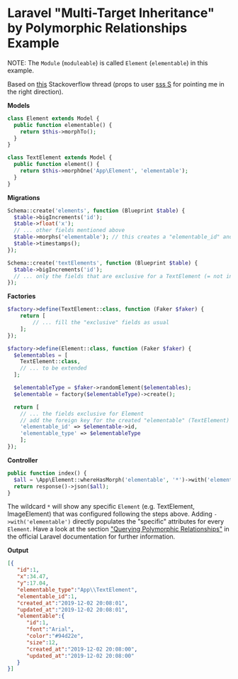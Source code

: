 # Laravel "Multi-Target Inheritance" by Polymorphic Relationships Example

NOTE: The `Module` (`moduleable`) is called `Element` (`elementable`) in this example.

Based on [this](https://stackoverflow.com/questions/59021442/multi-table-inheritance-in-laravel-eloquent/59146241#59146241) Stackoverflow thread (props to user [sss S](https://stackoverflow.com/users/11797973/sss-s) for pointing me in the right direction).

**Models**
```php
class Element extends Model {
  public function elementable() {
    return $this->morphTo();
  }
}

class TextElement extends Model {
  public function element() {
    return $this->morphOne('App\Element', 'elementable');
  }
}
```


**Migrations**
```php
Schema::create('elements', function (Blueprint $table) {
  $table->bigIncrements('id');
  $table->float('x');
  // ... other fields mentioned above
  $table->morphs('elementable'); // this creates a "elementable_id" and "elementable_type" field
  $table->timestamps();
});

Schema::create('textElements', function (Blueprint $table) {
  $table->bigIncrements('id');
  // ... only the fields that are exclusive for a TextElement (= not in Element, except "id")
});
```

**Factories**
```php
$factory->define(TextElement::class, function (Faker $faker) {
    return [
        // ... fill the "exclusive" fields as usual
    ];
});

$factory->define(Element::class, function (Faker $faker) {
  $elementables = [
    TextElement::class,
    // ... to be extended
  ];

  $elementableType = $faker->randomElement($elementables);
  $elementable = factory($elementableType)->create();

  return [
    // ... the fields exclusive for Element
    // add the foreign key for the created "elementable" (TextElement)
    'elementable_id' => $elementable->id,
    'elementable_type' => $elementableType
    ];
});
```

**Controller**
```php
public function index() {
  $all = \App\Element::whereHasMorph('elementable', '*')->with('elementable')->get();
  return response()->json($all);
}
```
The wildcard `*` will show any specific `Element` (e.g. TextElement, ImageElement) that was configured following the steps above. Adding `->with('elementable')` directly populates the "specific" attributes for every `Element`. Have a look at the section ["Querying Polymorphic Relationships"][1] in the official Laravel documentation for further information.

**Output**

```json
[{
   "id":1,
   "x":34.47,
   "y":17.04,
   "elementable_type":"App\\TextElement",
   "elementable_id":1,
   "created_at":"2019-12-02 20:08:01",
   "updated_at":"2019-12-02 20:08:01",
   "elementable":{
      "id":1,
      "font":"Arial",
      "color":"#94d22e",
      "size":12,
      "created_at":"2019-12-02 20:08:00",
      "updated_at":"2019-12-02 20:08:00"
   }
}]
```


  [1]: https://laravel.com/docs/6.x/eloquent-relationships#querying-polymorphic-relationships
